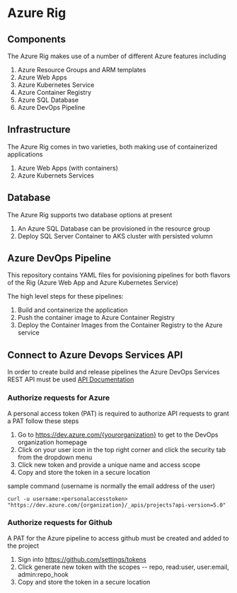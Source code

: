 # Azure Rig

## Components
The Azure Rig makes use of a number of different Azure features including


1. Azure Resource Groups and ARM templates
1. Azure Web Apps
1. Azure Kubernetes Service
1. Azure Container Registry
1. Azure SQL Database
1. Azure DevOps Pipeline

## Infrastructure

The Azure Rig comes in two varieties, both making use of containerized applications

1. Azure Web Apps (with containers)
1.  Azure Kubernets Services

## Database

The Azure Rig supports two database options at present

1. An Azure SQL Database can be provisioned in the resource group
1. Deploy SQL Server Container to AKS cluster with persisted volumn

## Azure DevOps Pipeline

This repository contains YAML files for povisioning pipelines for both flavors of the Rig (Azure Web App and Azure Kubernetes Service)

The high level steps for these pipelines: 
1. Build and containerize the application
1. Push the container image to Azure Container Registry 
1. Deploy the Container Images from the Container Registry to the Azure service

## Connect to Azure Devops Services API
In order to create build and release pipelines the Azure DevOps Services REST API must be used [API Documentation](https://docs.microsoft.com/en-us/rest/api/azure/devops/?view=azure-devops-rest-5.0)
### Authorize requests for Azure 
A personal access token (PAT) is required to authorize API requests to grant a PAT follow these steps
1. Go to https://dev.azure.com/{yourorganization} to get to the DevOps organization homepage
1. Click on your user icon in the top right corner and click the security tab from the dropdown menu
1. Click new token and provide a unique name and access scope 
1. Copy and store the token in a secure location

sample command (username is normally the email address of the user)

```curl -u username:<personalaccesstoken> "https://dev.azure.com/{organization}/_apis/projects?api-version=5.0"```

### Authorize requests for Github
A PAT for the Azure pipeline to access github must be created and added to the project
1. Sign into https://github.com/settings/tokens
1. Click generate new token with the scopes -- repo, read:user, user:email, admin:repo_hook
1. Copy and store the token in a secure location

